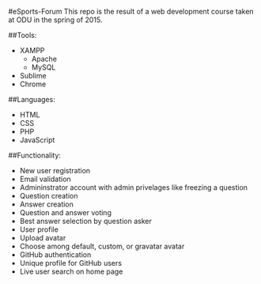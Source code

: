 #eSports-Forum
This repo is the result of a web development course taken at ODU in the spring of 2015. 

##Tools:
* XAMPP
  * Apache
  * MySQL
* Sublime
* Chrome
  
##Languages:
* HTML
* CSS
* PHP
* JavaScript

##Functionality:
* New user registration
* Email validation
* Admininstrator account with admin privelages like freezing a question
* Question creation
* Answer creation
* Question and answer voting
* Best answer selection by question asker
* User profile
* Upload avatar
* Choose among default, custom, or gravatar avatar
* GitHub authentication
* Unique profile for GitHub users
* Live user search on home page

  
